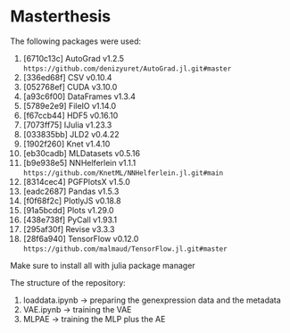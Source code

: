 # Masterthesis


The following packages were used:

1. [6710c13c] AutoGrad v1.2.5 `https://github.com/denizyuret/AutoGrad.jl.git#master`
2. [336ed68f] CSV v0.10.4
3. [052768ef] CUDA v3.10.0
4. [a93c6f00] DataFrames v1.3.4
5. [5789e2e9] FileIO v1.14.0
6. [f67ccb44] HDF5 v0.16.10
7. [7073ff75] IJulia v1.23.3
8. [033835bb] JLD2 v0.4.22
9. [1902f260] Knet v1.4.10
10. [eb30cadb] MLDatasets v0.5.16
11. [b9e938e5] NNHelferlein v1.1.1 `https://github.com/KnetML/NNHelferlein.jl.git#main`
12. [8314cec4] PGFPlotsX v1.5.0
13. [eadc2687] Pandas v1.5.3
14. [f0f68f2c] PlotlyJS v0.18.8
15. [91a5bcdd] Plots v1.29.0
16. [438e738f] PyCall v1.93.1
17. [295af30f] Revise v3.3.3
18. [28f6a940] TensorFlow v0.12.0 `https://github.com/malmaud/TensorFlow.jl.git#master`

Make sure to install all with julia package manager



The structure of the repository:
1. loaddata.ipynb -> preparing the genexpression data and the metadata
2. VAE.ipynb -> training the VAE
3. MLPAE -> training the MLP plus the AE


